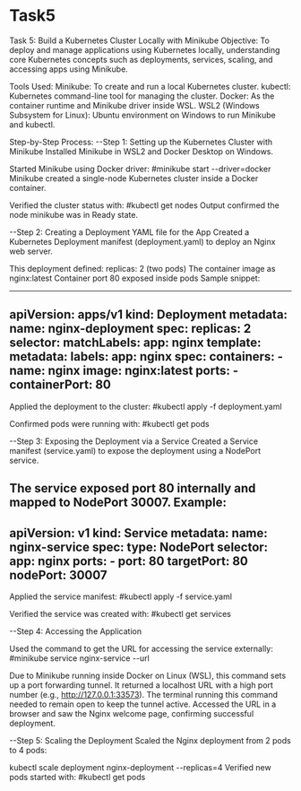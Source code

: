 # Task5


Task 5: Build a Kubernetes Cluster Locally with Minikube
Objective:
To deploy and manage applications using Kubernetes locally, understanding core Kubernetes concepts such as deployments, services, scaling, and accessing apps using Minikube.

Tools Used:
Minikube: To create and run a local Kubernetes cluster.
kubectl: Kubernetes command-line tool for managing the cluster.
Docker: As the container runtime and Minikube driver inside WSL.
WSL2 (Windows Subsystem for Linux): Ubuntu environment on Windows to run Minikube and kubectl.


Step-by-Step Process:
--Step 1: Setting up the Kubernetes Cluster with Minikube
Installed Minikube in WSL2 and Docker Desktop on Windows.

Started Minikube using Docker driver:
#minikube start --driver=docker
Minikube created a single-node Kubernetes cluster inside a Docker container.

Verified the cluster status with:
#kubectl get nodes
Output confirmed the node minikube was in Ready state.

--Step 2: Creating a Deployment YAML file for the App
Created a Kubernetes Deployment manifest (deployment.yaml) to deploy an Nginx web server.

This deployment defined:
replicas: 2 (two pods)
The container image as nginx:latest
Container port 80 exposed inside pods
Sample snippet:

------------------------------------------------------------------------------------
apiVersion: apps/v1
kind: Deployment
metadata:
  name: nginx-deployment
spec:
  replicas: 2
  selector:
    matchLabels:
      app: nginx
  template:
    metadata:
      labels:
        app: nginx
    spec:
      containers:
      - name: nginx
        image: nginx:latest
        ports:
        - containerPort: 80
------------------------------------------------------------------------------------
Applied the deployment to the cluster:
#kubectl apply -f deployment.yaml

Confirmed pods were running with:
#kubectl get pods

--Step 3: Exposing the Deployment via a Service
Created a Service manifest (service.yaml) to expose the deployment using a NodePort service.

The service exposed port 80 internally and mapped to NodePort 30007.
Example:
------------------------------------------------------------------------------------
apiVersion: v1
kind: Service
metadata:
  name: nginx-service
spec:
  type: NodePort
  selector:
    app: nginx
  ports:
    - port: 80
      targetPort: 80
      nodePort: 30007
-----------------------------------------------------------------------------------
Applied the service manifest:
#kubectl apply -f service.yaml

Verified the service was created with:
#kubectl get services

--Step 4: Accessing the Application

Used the command to get the URL for accessing the service externally:
#minikube service nginx-service --url

Due to Minikube running inside Docker on Linux (WSL), this command sets up a port forwarding tunnel.
It returned a localhost URL with a high port number (e.g., http://127.0.0.1:33573).
The terminal running this command needed to remain open to keep the tunnel active.
Accessed the URL in a browser and saw the Nginx welcome page, confirming successful deployment.

--Step 5: Scaling the Deployment
Scaled the Nginx deployment from 2 pods to 4 pods:

kubectl scale deployment nginx-deployment --replicas=4
Verified new pods started with:
#kubectl get pods

